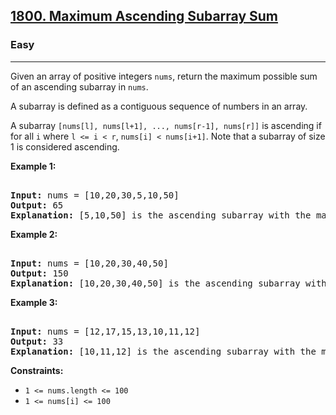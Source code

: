 ### <h2><a href="https://leetcode.com/problems/maximum-ascending-subarray-sum/">1800. Maximum Ascending Subarray Sum</a></h2>  
<h3>Easy</h3>  
<hr>  
<div>  
<p>Given an array of positive integers <code>nums</code>, return the maximum possible sum of an ascending subarray in <code>nums</code>.</p>  

<p>A subarray is defined as a contiguous sequence of numbers in an array.</p>  

<p>A subarray <code>[nums[l], nums[l+1], ..., nums[r-1], nums[r]]</code> is ascending if for all <code>i</code> where <code>l <= i < r</code>, <code>nums[i] < nums[i+1]</code>. Note that a subarray of size 1 is considered ascending.</p>  

<p><strong>Example 1:</strong></p>  
<pre>  
<strong>Input:</strong> nums = [10,20,30,5,10,50]  
<strong>Output:</strong> 65  
<strong>Explanation:</strong> [5,10,50] is the ascending subarray with the maximum sum of 65.  
</pre>  

<p><strong>Example 2:</strong></p>  
<pre>  
<strong>Input:</strong> nums = [10,20,30,40,50]  
<strong>Output:</strong> 150  
<strong>Explanation:</strong> [10,20,30,40,50] is the ascending subarray with the maximum sum of 150.  
</pre>  

<p><strong>Example 3:</strong></p>  
<pre>  
<strong>Input:</strong> nums = [12,17,15,13,10,11,12]  
<strong>Output:</strong> 33  
<strong>Explanation:</strong> [10,11,12] is the ascending subarray with the maximum sum of 33.  
</pre>  

<p><strong>Constraints:</strong></p>  
<ul>  
<li><code>1 <= nums.length <= 100</code></li>  
<li><code>1 <= nums[i] <= 100</code></li>  
</ul>  
</div>  
